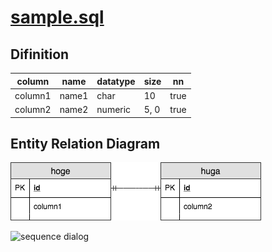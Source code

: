 # [sample.sql](../sql/sample.sql)

## Difinition

|column|name|datatype|size|nn|
|---|---|---|---|---|
|column1|name1|char|10|true|
|column2|name2|numeric|5, 0|true|

## Entity Relation Diagram
![ERD](../images/sample.png "sample.sql ERD")

![sequence dialog](../uml/sample.pu)